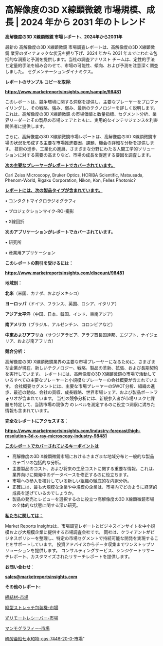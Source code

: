 # 高解像度の3D X線顕微鏡 市場規模、成長 | 2024 年から 2031 年のトレンド

<strong>高解像度の3D X線顕微鏡 市場レポート、2024年から2031年</strong>

最新の 高解像度の3D X線顕微鏡 市場調査レポートは、高解像度の3D X線顕微鏡 業界のダイナミックな状況を掘り下げ、2024 年から 2031 年までにわたる包括的な洞察と予測を提供します。当社の調査アナリスト チームは、定性的手法と定量的手法を組み合わせて、市場の可能性、傾向、および予測を注意深く調査しました。 セグメンテーションダイナミクス。



<strong>レポートのサンプル コピーを取得:</strong> <a href=https://www.marketreportsinsights.com/sample/98481>

<strong><u>https://www.marketreportsinsights.com/sample/98481</u></strong></a>

このレポートは、競争環境に関する洞察を提供し、主要なプレーヤーをプロファイリングし、その戦略、強み、弱み、最新のテクノロジーを詳しく説明します。 これは、高解像度の3D X線顕微鏡 の市場価値と数量指標、セグメント分析、業界リーダーとその製品の市場シェアとともに、実用的なインテリジェンスを利害関係者に提供します。

さらに、高解像度の3D X線顕微鏡市場レポートは、高解像度の3D X線顕微鏡市場の状況を形成する主要な市場推進要因、課題、機会の詳細な分析を提供します。 技術の進歩、工業化の進展、さまざまな分野にわたる人間工学的ソリューションに対する需要の高まりなど、市場の成長を促進する要因を調査します。



<strong><u>次の主要なプレーヤーがレポートでカバーされています。</u></strong>

Carl Zeiss Microscopy, Bruker Optics, HORIBA Scientific, Matsusada, Phenom-World, Rigaku Corporation, Nikon, Kon, Felles Photonic?



<strong><u><b>レポートには、次の製品タイプが含まれています。</b></u></strong>

• コンタクトマイクロラジオグラフィ

• プロジェクションマイク-RO-撮影

•  X線回折



<strong><b>次のアプリケーションがレポートでカバーされています。</b></strong>

• 研究所

• 産業用アプリケーション



<strong><b>このレポートの割引を受けるには：</b></strong><a href=https://www.marketreportsinsights.com/discount/98481>

<strong><u>https://www.marketreportsinsights.com/discount/98481</u></strong></a>



<strong>地域別：</strong>



<strong>北米</strong>（米国、カナダ、およびメキシコ）



<strong>ヨーロッパ</strong>（ドイツ、フランス、英国、ロシア、イタリア）



<strong>アジア太平洋</strong>（中国、日本、韓国、インド、東南アジア）



<strong>南アメリカ</strong>（ブラジル、アルゼンチン、コロンビアなど）



<strong>中東およびアフリカ</strong>（サウジアラビア、アラブ首長国連邦、エジプト、ナイジェリア、および南アフリカ）



<strong>競合分析：</strong>

高解像度の3D X線顕微鏡業界の主要な市場プレーヤーになるために、さまざまな企業が現在、新しいテクノロジー、戦略、製品の革新、拡張、および長期契約を実行しています。 レポートには、高解像度の3D X線顕微鏡の市場で活動しているすべての主要なプレーヤーと小規模なプレーヤーの会社概要が含まれています。 会社概要セグメントには、主要な市場プレーヤーのSWOT分析、組織の進歩、最近の動向、会社の買収、成長戦略、世界市場シェア、および製品ポートフォリオが含まれています。 当社の競争分析には、新規参入者が市場リスクと課題を特定して、当該市場の競争力 のレベルを測定するのに役立つ洞察に満ちた情報も含まれています。



<strong>完全なレポートにアクセスする</strong>：

<a href=https://www.marketreportsinsights.com/industry-forecast/high-resolution-3d-x-ray-microscopy-industry-98481>

<strong><u>https://www.marketreportsinsights.com/industry-forecast/high-resolution-3d-x-ray-microscopy-industry-98481</u></strong></a>



<strong><u><b>このレポートでカバーされているキーポイントは</b></u></strong>
<ul>
  <li>高解像度の3D X線顕微鏡市場におけるさまざまな地域分布と一般的な製品カテゴリの包括的な分析。</li>
  <li>主要製品のコスト、および将来の生産コストに関する重要な情報。これは、業界向けに開発中のデータベースを修正するのに役立ちます。</li>
  <li>市場への参入を検討している新しい組織の徹底的な内訳分析。</li>
  <li>正確には、最も大規模な企業や中規模の企業は、市場内でどのように経済的成長を遂げているのでしょうか。</li>
  <li>製品の発売とレビューを選択するのに役立つ高解像度の3D X線顕微鏡市場の全体的な状態に関する深い研究。</li>
</ul>


<strong><u><b>私たちに関しては：</b></u></strong>

Market Reports Insightsは、市場調査レポートとビジネスインサイトを中小規模および大規模企業に提供する市場調査会社です。 同社は、クライアントがビジネスポリシーを整理し、特定の市場セグメントで持続可能な開発を実現することをサポートしています。 投資アドバイスからデータ収集までワンストップソリューションを提供します。 コンサルティングサービス、シンジケートリサーチレポート、カスタマイズされたリサーチレポートを提供します。



<strong><b>お問い合わせ</b></strong>：

<a href=mailto:sales@marketreportsinsights.com>

<strong><u>sales@marketreportsinsights.com</u></strong></a>



<strong>その他のレポート:</strong>

<a href=https://www.linkedin.com/pulse/締結材-市場-2023-新興市場-将来の動向と市場需要-2030-pr-news-hub-fkspf/>締結材-市場</a>

<a href=https://www.linkedin.com/pulse/縦型ストレッチ包装機-市場-2030-年までの需要に焦点を当てた-2023-lx0pf/>縦型ストレッチ包装機-市場</a>

<a href=https://www.linkedin.com/pulse/光リモートレシーバー-市場-2030-年までの需要に焦点を当てた-2023-年調査レポート-pr-news-hub-o6off/>光リモートレシーバー-市場</a>

<a href=https://www.linkedin.com/pulse/マンモグラフィー-市場-2023-総合分析と事業成長戦略-2030-trend-titans-360-analysis-pghxf/>マンモグラフィー-市場</a>

<a href=https://www.linkedin.com/pulse/硫酸亜鉛七水和物-cas-7446-20-0-市場-2023-総利益と主要ベンダー-ptoff/>硫酸亜鉛七水和物-cas-7446-20-0-市場</a>"
